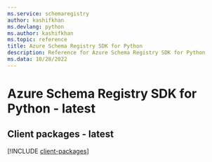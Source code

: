 ```yaml
---
ms.service: schemaregistry
author: kashifkhan
ms.devlang: python
ms.author: kashifkhan
ms.topic: reference
title: Azure Schema Registry SDK for Python
description: Reference for Azure Schema Registry SDK for Python
ms.data: 10/28/2022
---
```

# Azure Schema Registry SDK for Python - latest

## Client packages - latest
[!INCLUDE [client-packages](schema-registry-client-index.md)]